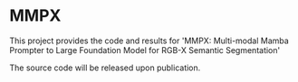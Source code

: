 # MMPX
This project provides the code and results for 'MMPX: Multi-modal Mamba Prompter to Large Foundation Model for RGB-X Semantic Segmentation'

The source code will be released upon publication.
